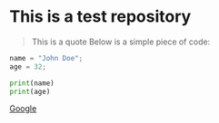 # This is a test repository
> This is a quote
Below is a simple piece of code:
```python
name = "John Doe";
age = 32;

print(name)
print(age)

```

[Google](https://www.google.com)

